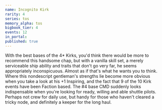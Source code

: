 ```yaml
---
name: Incognito Kirk
rarity: 4
series: tos
memory_alpha: tos
bigbook_tier: 4
events: 12
in_portal:
published: true
---
```


With the best bases of the 4* Kirks, you'd think there would be more to recommend this handsome chap, but with a vanilla skill set, a merely serviceable ship ability and traits that don't go very far, he seems appropriately inconspicuous. Almost as if that's what he wants you to think. Where this nondescript gentleman's strengths lie become more obvious when you take a look at his +1 Inspiring, and the fact that 9 of the 10 Kirk events have been Faction based. The #4 base CMD suddenly looks indispensable when you're looking for ready, willing and able shuttle pilots. Perhaps not crew for daily use, but handy for those who haven't cleared a tricky node, and definitely a keeper for the long haul.
